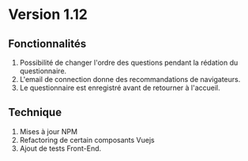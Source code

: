# Version 1.12

## Fonctionnalités
1. Possibilité de changer l'ordre des questions pendant la rédation du questionnaire.
2. L'email de connection donne des recommandations de navigateurs.
3. Le questionnaire est enregistré avant de retourner à l'accueil.

## Technique
1. Mises à jour NPM
2. Refactoring de certain composants Vuejs
3. Ajout de tests Front-End.
